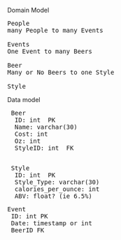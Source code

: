 Domain Model

<pre>
People
many People to many Events

Events
One Event to many Beers

Beer
Many or No Beers to one Style

Style
</pre>






Data model
<pre>
 Beer
  ID: int  PK
  Name: varchar(30)
  Cost: int
  Oz: int
  StyleID: int  FK
</pre>

<pre>  
 Style
  ID: int  PK
  Style_Type: varchar(30)
  calories_per_ounce: int
  ABV: float? (ie 6.5%)
</pre>

<pre>
Event
 ID: int PK
 Date: timestamp or int
 BeerID FK
 
</pre>
